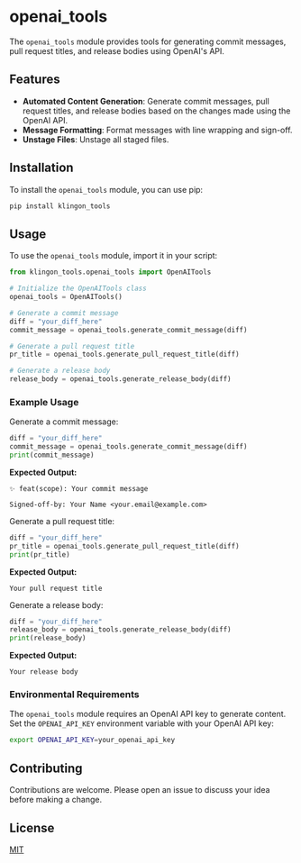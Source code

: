 # openai_tools

The `openai_tools` module provides tools for generating commit messages, pull request titles, and release bodies using OpenAI's API.

## Features

- **Automated Content Generation**: Generate commit messages, pull request titles, and release bodies based on the changes made using the OpenAI API.
- **Message Formatting**: Format messages with line wrapping and sign-off.
- **Unstage Files**: Unstage all staged files.

## Installation

To install the `openai_tools` module, you can use pip:

```sh
pip install klingon_tools
```

## Usage

To use the `openai_tools` module, import it in your script:

```python
from klingon_tools.openai_tools import OpenAITools

# Initialize the OpenAITools class
openai_tools = OpenAITools()

# Generate a commit message
diff = "your_diff_here"
commit_message = openai_tools.generate_commit_message(diff)

# Generate a pull request title
pr_title = openai_tools.generate_pull_request_title(diff)

# Generate a release body
release_body = openai_tools.generate_release_body(diff)
```

### Example Usage

Generate a commit message:

```python
diff = "your_diff_here"
commit_message = openai_tools.generate_commit_message(diff)
print(commit_message)
```

**Expected Output:**

```plaintext
✨ feat(scope): Your commit message

Signed-off-by: Your Name <your.email@example.com>
```

Generate a pull request title:

```python
diff = "your_diff_here"
pr_title = openai_tools.generate_pull_request_title(diff)
print(pr_title)
```

**Expected Output:**

```plaintext
Your pull request title
```

Generate a release body:

```python
diff = "your_diff_here"
release_body = openai_tools.generate_release_body(diff)
print(release_body)
```

**Expected Output:**

```plaintext
Your release body
```

### Environmental Requirements

The `openai_tools` module requires an OpenAI API key to generate content. Set the `OPENAI_API_KEY` environment variable with your OpenAI API key:

```sh
export OPENAI_API_KEY=your_openai_api_key
```

## Contributing

Contributions are welcome. Please open an issue to discuss your idea before making a change.

## License

[MIT](https://choosealicense.com/licenses/mit/)
